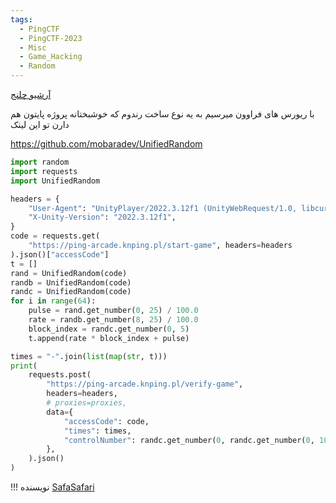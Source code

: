 ```yaml
---
tags:
  - PingCTF
  - PingCTF-2023
  - Misc
  - Game_Hacking
  - Random
---
```


[آرشیو چلنج](https://github.com/sajjadium/ctf-archives/tree/main/ctfs/pingCTF/2023/misc/ping_arcade)

با ریورس های فراوون میرسیم به یه نوع ساخت رندوم که خوشبختانه پروژه پایتون هم دارن
تو این لینک

https://github.com/mobaradev/UnifiedRandom

```python linenums="1"
import random
import requests
import UnifiedRandom

headers = {
    "User-Agent": "UnityPlayer/2022.3.12f1 (UnityWebRequest/1.0, libcurl/8.1.1-DEV)",
    "X-Unity-Version": "2022.3.12f1",
}
code = requests.get(
    "https://ping-arcade.knping.pl/start-game", headers=headers
).json()["accessCode"]
t = []
rand = UnifiedRandom(code)
randb = UnifiedRandom(code)
randc = UnifiedRandom(code)
for i in range(64):
    pulse = rand.get_number(0, 25) / 100.0
    rate = randb.get_number(8, 25) / 100.0
    block_index = randc.get_number(0, 5)
    t.append(rate * block_index + pulse)

times = "-".join(list(map(str, t)))
print(
    requests.post(
        "https://ping-arcade.knping.pl/verify-game",
        headers=headers,
        # proxies=proxies,
        data={
            "accessCode": code,
            "times": times,
            "controlNumber": randc.get_number(0, randc.get_number(0, 10000)) * 1.25 * 64,
        },
    ).json()
)
```

!!! نویسنده
    [SafaSafari](https://twitter.com/SafaSafari3)

